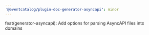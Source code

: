 ```yaml
---
'@eventcatalog/plugin-doc-generator-asyncapi': minor
---
```


feat(generator-asyncapi): Add options for parsing AsyncAPI files into domains
